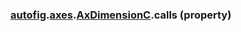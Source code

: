 ### [autofig](autofig.md).[axes](autofig.axes.md).[AxDimensionC](autofig.axes.AxDimensionC.md).calls (property)



